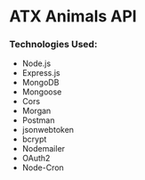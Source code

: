 # ATX Animals API

### Technologies Used:

- Node.js
- Express.js
- MongoDB
- Mongoose
- Cors
- Morgan
- Postman
- jsonwebtoken
- bcrypt
- Nodemailer
- OAuth2
- Node-Cron
